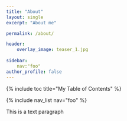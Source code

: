 ```yaml
---
title: "About"
layout: single
excerpt: "About me"

permalink: /about/

header:
    overlay_image: teaser_1.jpg
    
sidebar:
    nav:"foo"
author_profile: false
---
```



{% include toc title="My Table of Contents" %}

{% include nav_list nav="foo" %}


This is a text paragraph